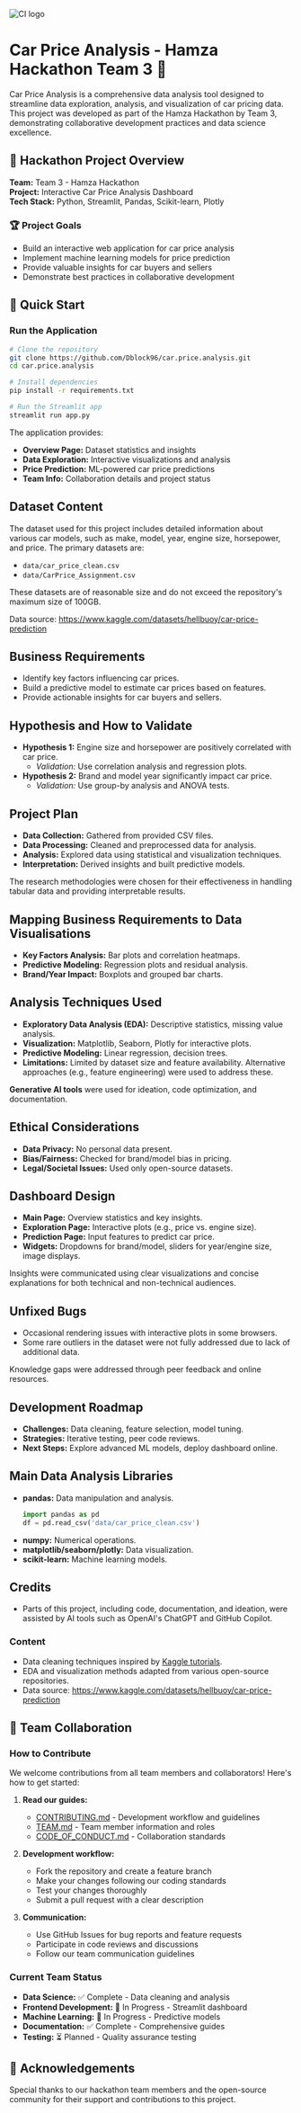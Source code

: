 ![CI logo](https://codeinstitute.s3.amazonaws.com/fullstack/ci_logo_small.png)

# Car Price Analysis - Hamza Hackathon Team 3 🚗

Car Price Analysis is a comprehensive data analysis tool designed to streamline data exploration, analysis, and visualization of car pricing data. This project was developed as part of the Hamza Hackathon by Team 3, demonstrating collaborative development practices and data science excellence.

## 🎯 Hackathon Project Overview

**Team:** Team 3 - Hamza Hackathon  
**Project:** Interactive Car Price Analysis Dashboard  
**Tech Stack:** Python, Streamlit, Pandas, Scikit-learn, Plotly  

### 🏆 Project Goals
- Build an interactive web application for car price analysis
- Implement machine learning models for price prediction
- Provide valuable insights for car buyers and sellers
- Demonstrate best practices in collaborative development

## 🚀 Quick Start

### Run the Application
```bash
# Clone the repository
git clone https://github.com/Dblock96/car.price.analysis.git
cd car.price.analysis

# Install dependencies
pip install -r requirements.txt

# Run the Streamlit app
streamlit run app.py
```

The application provides:
- **Overview Page:** Dataset statistics and insights
- **Data Exploration:** Interactive visualizations and analysis
- **Price Prediction:** ML-powered car price predictions
- **Team Info:** Collaboration details and project status

## Dataset Content

The dataset used for this project includes detailed information about various car models, such as make, model, year, engine size, horsepower, and price. The primary datasets are:
- `data/car_price_clean.csv`
- `data/CarPrice_Assignment.csv`

These datasets are of reasonable size and do not exceed the repository's maximum size of 100GB.

Data source: https://www.kaggle.com/datasets/hellbuoy/car-price-prediction 

## Business Requirements

- Identify key factors influencing car prices.
- Build a predictive model to estimate car prices based on features.
- Provide actionable insights for car buyers and sellers.

## Hypothesis and How to Validate

- **Hypothesis 1:** Engine size and horsepower are positively correlated with car price.
	- *Validation:* Use correlation analysis and regression plots.
- **Hypothesis 2:** Brand and model year significantly impact car price.
	- *Validation:* Use group-by analysis and ANOVA tests.

## Project Plan

- **Data Collection:** Gathered from provided CSV files.
- **Data Processing:** Cleaned and preprocessed data for analysis.
- **Analysis:** Explored data using statistical and visualization techniques.
- **Interpretation:** Derived insights and built predictive models.

The research methodologies were chosen for their effectiveness in handling tabular data and providing interpretable results.

## Mapping Business Requirements to Data Visualisations

- **Key Factors Analysis:** Bar plots and correlation heatmaps.
- **Predictive Modeling:** Regression plots and residual analysis.
- **Brand/Year Impact:** Boxplots and grouped bar charts.

## Analysis Techniques Used

- **Exploratory Data Analysis (EDA):** Descriptive statistics, missing value analysis.
- **Visualization:** Matplotlib, Seaborn, Plotly for interactive plots.
- **Predictive Modeling:** Linear regression, decision trees.
- **Limitations:** Limited by dataset size and feature availability. Alternative approaches (e.g., feature engineering) were used to address these.

**Generative AI tools** were used for ideation, code optimization, and documentation.

## Ethical Considerations

- **Data Privacy:** No personal data present.
- **Bias/Fairness:** Checked for brand/model bias in pricing.
- **Legal/Societal Issues:** Used only open-source datasets.

## Dashboard Design

- **Main Page:** Overview statistics and key insights.
- **Exploration Page:** Interactive plots (e.g., price vs. engine size).
- **Prediction Page:** Input features to predict car price.
- **Widgets:** Dropdowns for brand/model, sliders for year/engine size, image displays.

Insights were communicated using clear visualizations and concise explanations for both technical and non-technical audiences.

## Unfixed Bugs

- Occasional rendering issues with interactive plots in some browsers.
- Some rare outliers in the dataset were not fully addressed due to lack of additional data.

Knowledge gaps were addressed through peer feedback and online resources.

## Development Roadmap

- **Challenges:** Data cleaning, feature selection, model tuning.
- **Strategies:** Iterative testing, peer code reviews.
- **Next Steps:** Explore advanced ML models, deploy dashboard online.

## Main Data Analysis Libraries

- **pandas:** Data manipulation and analysis.
	```python
	import pandas as pd
	df = pd.read_csv('data/car_price_clean.csv')
	```
- **numpy:** Numerical operations.
- **matplotlib/seaborn/plotly:** Data visualization.
- **scikit-learn:** Machine learning models.

## Credits

- Parts of this project, including code, documentation, and ideation, were assisted by AI tools such as OpenAI's ChatGPT and GitHub Copilot.

### Content

- Data cleaning techniques inspired by [Kaggle tutorials](https://www.kaggle.com/).
- EDA and visualization methods adapted from various open-source repositories.
- Data source: https://www.kaggle.com/datasets/hellbuoy/car-price-prediction 

## 👥 Team Collaboration

### How to Contribute
We welcome contributions from all team members and collaborators! Here's how to get started:

1. **Read our guides:**
   - [CONTRIBUTING.md](CONTRIBUTING.md) - Development workflow and guidelines
   - [TEAM.md](TEAM.md) - Team member information and roles
   - [CODE_OF_CONDUCT.md](CODE_OF_CONDUCT.md) - Collaboration standards

2. **Development workflow:**
   - Fork the repository and create a feature branch
   - Make your changes following our coding standards
   - Test your changes thoroughly
   - Submit a pull request with a clear description

3. **Communication:**
   - Use GitHub Issues for bug reports and feature requests
   - Participate in code reviews and discussions
   - Follow our team communication guidelines

### Current Team Status
- **Data Science:** ✅ Complete - Data cleaning and analysis
- **Frontend Development:** 🔄 In Progress - Streamlit dashboard
- **Machine Learning:** 🔄 In Progress - Predictive models
- **Documentation:** ✅ Complete - Comprehensive guides
- **Testing:** ⏳ Planned - Quality assurance testing

## 🎉 Acknowledgements

Special thanks to our hackathon team members and the open-source community for their support and contributions to this project.


